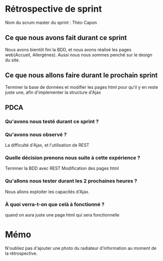# Rétrospective de sprint

Nom du scrum master du sprint : Théo Capon 

## Ce que nous avons fait durant ce sprint

Nous avons bientôt fini la BDD, et  nous avons réalisé les pages web(Accueil, Allergènes). Aussi nous nous sommes penché sur le design du site.


## Ce que nous allons faire durant le prochain sprint
Terminer la base de données et modifier les pages html pour qu'il y en reste juste une, afin d'implementer la structure d'Ajax

## PDCA 
### Qu'avons nous testé durant ce sprint ? 

### Qu'avons nous observé ? 
La difficulté d'Ajax, et l'utilisation de REST

### Quelle décision prenons nous suite à cette expérience ? 
Terminer la BDD avec REST
Modification des pages html

### Qu'allons nous tester durant les 2 prochaines heures ? 
Nous allons exploiter les capacités d'Ajax.

### À quoi verra-t-on que celà à fonctionné ?
quand on aura juste une page html qui sera fonctionnelle

# Mémo
N'oubliez pas d'ajouter une photo du radiateur d'information au moment de la rétrospective.